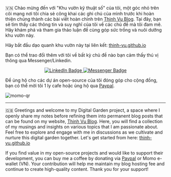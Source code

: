🇻🇳 Chào mừng đến với "Khu vườn kỹ thuật số" của tôi, một góc nhỏ trên cõi mạng nơi tôi chia sẻ công khai các ghi chú của mình trước khi hoàn thiện chúng thành các bài viết hoàn chỉnh trên [Thinh Vu Blog](https://thinhvu.com/). Tại đây, bạn sẽ tìm thấy các thông tin và suy nghĩ của tôi về các chủ đề mà tôi đam mê. Hãy khám phá và tham gia thảo luận để cùng góp sức trồng và nuôi dưỡng khu vườn này.

Hãy bắt đầu dạo quanh khu vườn này tại liên kết: [thinh-vu.github.io](https://thinh-vu.github.io?source=github&medium=readme)

Bạn có thể trao đổi thêm với tôi về bất kỳ chủ đề nào bạn cảm thấy thú vị thông qua Messenger/Linkedin.

<div id="badges" align="center">
  <a href="https://www.linkedin.com/in/thinh-vu">
    <img src="https://img.shields.io/badge/LinkedIn-blue?style=for-the-badge&logo=linkedin&logoColor=white" alt="LinkedIn Badge"/>
  </a>
  <a href="https://www.messenger.com/t/mr.thinh.ueh">
    <img src="https://img.shields.io/badge/Messenger-00B2FF?style=for-the-badge&logo=messenger&logoColor=white" alt="Messenger Badge"/>
  </a>
</div>


Để ủng hộ cho các dự án open-source của tôi đóng góp cho cộng đồng, bạn có thể mời tôi 1 ly cafe hoặc ủng hộ qua [Paypal](https://paypal.me/thinhvuphoto?country.x=VN&locale.x=en_US).

![momo-qr](https://github.com/thinh-vu/vnstock/blob/main/src/momo-qr-thinhvu.jpeg?raw=true)

---

🇬🇧 Greetings and welcome to my Digital Garden project, a space where I openly share my notes before refining them into permanent blog posts that can be found on my website, [Thinh Vu Blog](https://thinhvu.com/). Here, you will find a collection of my musings and insights on various topics that I am passionate about. Feel free to explore and engage with me in discussions as we cultivate and nurture this digital garden together.
Let's get started from here: [thinh-vu.github.io](https://thinh-vu.github.io?source=github&medium=readme)

If you find value in my open-source projects and would like to support their development, you can buy me a coffee by donating via [Paypal](https://paypal.me/thinhvuphoto?country.x=VN&locale.x=en_US) or Momo e-wallet (VN). Your contribution will help me maintain my blog hosting fee and continue to create high-quality content. Thank you for your support!
